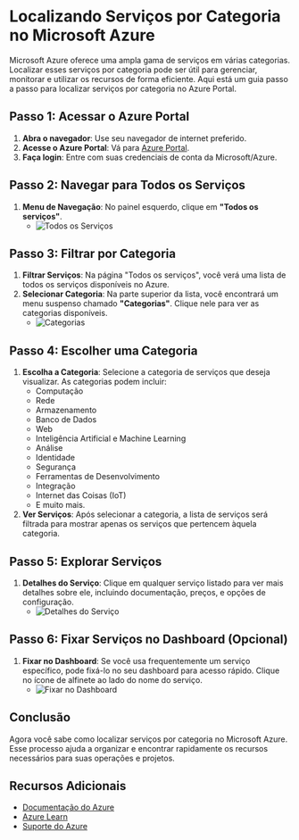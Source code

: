 # Localizando Serviços por Categoria no Microsoft Azure

Microsoft Azure oferece uma ampla gama de serviços em várias categorias. Localizar esses serviços por categoria pode ser útil para gerenciar, monitorar e utilizar os recursos de forma eficiente. Aqui está um guia passo a passo para localizar serviços por categoria no Azure Portal.

## Passo 1: Acessar o Azure Portal

1. **Abra o navegador**: Use seu navegador de internet preferido.
2. **Acesse o Azure Portal**: Vá para [Azure Portal](https://portal.azure.com).
3. **Faça login**: Entre com suas credenciais de conta da Microsoft/Azure.

## Passo 2: Navegar para Todos os Serviços

1. **Menu de Navegação**: No painel esquerdo, clique em **"Todos os serviços"**.
   - ![Todos os Serviços](https://docs.microsoft.com/en-us/azure/media/azure-portal/how-to-use-azure-portal-search/find-everything-all-services.png)

## Passo 3: Filtrar por Categoria

1. **Filtrar Serviços**: Na página "Todos os serviços", você verá uma lista de todos os serviços disponíveis no Azure.
2. **Selecionar Categoria**: Na parte superior da lista, você encontrará um menu suspenso chamado **"Categorias"**. Clique nele para ver as categorias disponíveis.
   - ![Categorias](https://docs.microsoft.com/en-us/azure/media/azure-portal/how-to-use-azure-portal-search/categories.png)

## Passo 4: Escolher uma Categoria

1. **Escolha a Categoria**: Selecione a categoria de serviços que deseja visualizar. As categorias podem incluir:
   - Computação
   - Rede
   - Armazenamento
   - Banco de Dados
   - Web
   - Inteligência Artificial e Machine Learning
   - Análise
   - Identidade
   - Segurança
   - Ferramentas de Desenvolvimento
   - Integração
   - Internet das Coisas (IoT)
   - E muito mais.
2. **Ver Serviços**: Após selecionar a categoria, a lista de serviços será filtrada para mostrar apenas os serviços que pertencem àquela categoria.

## Passo 5: Explorar Serviços

1. **Detalhes do Serviço**: Clique em qualquer serviço listado para ver mais detalhes sobre ele, incluindo documentação, preços, e opções de configuração.
   - ![Detalhes do Serviço](https://docs.microsoft.com/en-us/azure/media/azure-portal/how-to-use-azure-portal-search/service-details.png)

## Passo 6: Fixar Serviços no Dashboard (Opcional)

1. **Fixar no Dashboard**: Se você usa frequentemente um serviço específico, pode fixá-lo no seu dashboard para acesso rápido. Clique no ícone de alfinete ao lado do nome do serviço.
   - ![Fixar no Dashboard](https://docs.microsoft.com/en-us/azure/media/azure-portal/how-to-use-azure-portal-search/pin-service.png)

## Conclusão

Agora você sabe como localizar serviços por categoria no Microsoft Azure. Esse processo ajuda a organizar e encontrar rapidamente os recursos necessários para suas operações e projetos.

## Recursos Adicionais

- [Documentação do Azure](https://docs.microsoft.com/en-us/azure/)
- [Azure Learn](https://learn.microsoft.com/en-us/training/azure/)
- [Suporte do Azure](https://azure.microsoft.com/en-us/support/)

